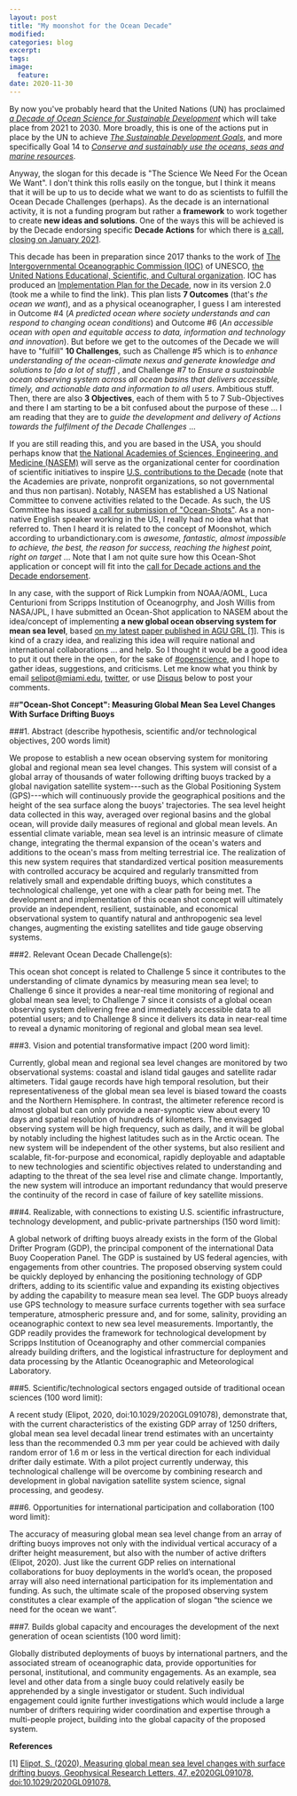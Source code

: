 ```yaml
---
layout: post
title: "My moonshot for the Ocean Decade"
modified:
categories: blog
excerpt:
tags:
image:
  feature:
date: 2020-11-30
---
```


By now you've probably heard that the United Nations (UN) has proclaimed [*a Decade of Ocean Science for Sustainable Development*](https://www.oceandecade.org) which will take place from 2021 to 2030. More broadly, this is one of the actions put in place by the UN to achieve [*The Sustainable Development Goals*](https://www.un.org/sustainabledevelopment/), and more specifically Goal 14 to [*Conserve and sustainably use the oceans, seas and marine resources*](https://www.un.org/sustainabledevelopment/oceans/).

Anyway, the slogan for this decade is "The Science We Need For the Ocean We Want". I don't think this rolls easily on the tongue, but I think it means that it will be up to us to decide what we want to do as scientists to fulfill the Ocean Decade Challenges (perhaps). As the decade is an international activity, it is not a funding program but rather a **framework** to work together to create **new ideas and solutions**. One of the ways this will be achieved is by the Decade endorsing specific **Decade Actions** for which there is [a call, closing on January 2021](https://www.oceandecade.org/news/75/Call-for-Decade-Actions-No-012020-).

This decade has been in preparation since 2017 thanks to the work of [The Intergovernmental Oceanographic Commission (IOC)](https://ioc.unesco.org) of UNESCO, [the United Nations Educational, Scientific, and Cultural organization](https://en.unesco.org). IOC has produced an [Implementation Plan for the Decade](https://oceanexpert.org/document/27348), now in its version 2.0 (took me a while to find the link). This plan lists **7 Outcomes** (that's *the ocean we want*), and as a physical oceanographer, I guess I am interested in Outcome \#4 (*A predicted ocean where society understands and can respond to changing ocean conditions*) and Outcome \#6 (*An accessible ocean with open and equitable access to data, information and technology and innovation*). But before we get to the outcomes of the Decade we will have to "fulfill" **10 Challenges**, such as Challenge \#5 which is to *enhance understanding of the ocean-climate nexus and generate knowledge and solutions to [do a lot of stuff]* , and Challenge \#7 to *Ensure a sustainable ocean observing system across all ocean basins that delivers accessible, timely, and actionable data and information to all users*. Ambitious stuff. Then, there are also **3 Objectives**, each of them with 5 to 7 Sub-Objectives and there I am starting to be a bit confused about the purpose of these ... I am reading that they are to *guide the development and delivery of Actions towards the fulfilment of the Decade Challenges* ...

If you are still reading this, and you are based in the USA, you should perhaps know that [the National Academies of Sciences, Engineering, and Medicine (NASEM)](https://www.nationalacademies.org/home) will serve as the organizational center for coordination of scientific initiatives to inspire [U.S. contributions to the Decade](https://www.nationalacademies.org/our-work/us-national-committee-on-ocean-science-for-sustainable-development-2021-2030#sectionCommittee) (note that the Academies are private, nonprofit organizations, so not governmental and thus non partisan). Notably, NASEM has established a US National Committee to convene activities related to the Decade. As such, the US Committee has issued [a call for submission of "Ocean-Shots"](https://www.nationalacademies.org/our-work/us-national-committee-on-ocean-science-for-sustainable-development-2021-2030#sl-three-columns-e33ae106-08bc-49e3-8baf-078797861e38). As a non-native English speaker working in the US, I really had no idea what that referred to. Then I heard it is related to the concept of Moonshot, which according to urbandictionary.com is *awesome, fantastic, almost impossible to achieve, the best, the reason for success, reaching the highest point, right on target* ... Note that I am not quite sure how this Ocean-Shot application or concept will fit into the [call for Decade actions and the Decade endorsement](https://www.oceandecade.org/news/75/Call-for-Decade-Actions-No-012020-).

In any case, with the support of Rick Lumpkin from NOAA/AOML, Luca Centurioni from Scripps Institution of Oceanogrphy, and Josh Willis from NASA/JPL, I have submitted an Ocean-Shot application to NASEM about the idea/concept of implementing **a new global ocean observing system for mean sea level**, based [on my latest paper published in AGU GRL [1]](https://dx.doi.org/10.1029/2020GL091078). This is kind of a crazy idea, and realizing this idea will require national and international collaborations ... and help. So I thought it would be a good idea to put it out there in the open, for the sake of [\#openscience](https://en.wikipedia.org/wiki/Open_science), and I hope to gather ideas, suggestions, and criticisms. Let me know what you think by email [selipot@miami.edu](mailto:selipot@miami.edu), [twitter](https://twitter.com/ShaneKahn), or use [Disqus](https://disqus.com) below to post your comments.

##**"Ocean-Shot Concept": Measuring Global Mean Sea Level Changes With Surface Drifting Buoys**

###1. Abstract (describe hypothesis, scientific and/or technological objectives, 200 words limit)

We propose to establish a new ocean observing system for monitoring global and regional mean sea level changes. This system will consist of a global array of thousands of water following drifting buoys tracked by a global navigation satellite system---such as the Global Positioning System (GPS)---which will continuously provide the geographical positions and the height of the sea surface along the buoys' trajectories. The sea level height data collected in this way, averaged over regional basins and the global ocean, will provide daily measures of regional and global mean levels. An essential climate variable, mean sea level is an intrinsic measure of climate change, integrating the thermal expansion of the ocean's waters and additions to the ocean's mass from melting terrestrial ice. The realization of this new system requires that standardized vertical position measurements with controlled accuracy be acquired and regularly transmitted from relatively small and expendable drifting buoys, which constitutes a technological challenge, yet one with a clear path for being met. The development and implementation of this ocean shot concept will ultimately provide an independent, resilient, sustainable, and economical observational system to quantify natural and anthropogenic sea level changes, augmenting the existing satellites and tide gauge observing systems.

###2. Relevant Ocean Decade Challenge(s):

This ocean shot concept is related to Challenge 5 since it contributes to the understanding of climate dynamics by measuring mean sea level; to Challenge 6 since it provides a near-real time monitoring of regional and global mean sea level; to Challenge 7 since it consists of a global ocean observing system delivering free and immediately accessible data to all potential users; and to Challenge 8 since it delivers its data in near-real time to reveal a dynamic monitoring of regional and global mean sea level.

###3. Vision and potential transformative impact (200 word limit):

 Currently, global mean and regional sea level changes are monitored by two observational systems: coastal and island tidal gauges and satellite radar altimeters. Tidal gauge records have high temporal resolution, but their representativeness of the global mean sea level is biased toward the coasts and the Northern Hemisphere. In contrast, the altimeter reference record is almost global but can only provide a near-synoptic view about every 10 days and spatial resolution of hundreds of kilometers. The envisaged observing system will be high frequency, such as daily, and it will be global by notably including the highest latitudes such as in the Arctic ocean. The new system will be independent of the other systems, but also resilient and scalable, fit-for-purpose and economical, rapidly deployable and adaptable to new technologies and scientific objectives related to understanding and adapting to the threat of the sea level rise and climate change. Importantly, the new system will introduce an important redundancy that would preserve the continuity of the record in case of failure of key satellite missions.

###4. Realizable, with connections to existing U.S. scientific infrastructure, technology development, and public-private partnerships (150 word limit):

A global network of drifting buoys already exists in the form of the Global Drifter Program (GDP), the principal component of the international Data Buoy Cooperation Panel. The GDP is sustained by US federal agencies, with engagements from other countries. The proposed observing system could be quickly deployed by enhancing the positioning technology of GDP drifters, adding to its scientific value and expanding its existing objectives by adding the capability to measure mean sea level. The GDP buoys already use GPS technology to measure surface currents together with sea surface temperature, atmospheric pressure and, and for some, salinity, providing an oceanographic context to new sea level measurements. Importantly, the GDP readily provides the framework for technological development by Scripps Institution of Oceanography and other commercial companies already building drifters, and the logistical infrastructure for deployment and data processing by the Atlantic Oceanographic and Meteorological Laboratory.

###5. Scientific/technological sectors engaged outside of traditional ocean sciences (100 word limit):

A recent study (Elipot, 2020, doi:10.1029/2020GL091078), demonstrate that, with the current characteristics of the existing GDP array of 1250 drifters, global mean sea level decadal linear trend estimates with an uncertainty less than the recommended 0.3 mm per year could be achieved with daily random error of 1.6 m or less in the vertical direction for each individual drifter daily estimate. With a pilot project currently underway, this technological challenge will be overcome by combining research and development in global navigation satellite system science, signal processing, and geodesy.

###6. Opportunities for international participation and collaboration (100 word limit):

The accuracy of measuring global mean sea level change from an array of drifting buoys improves not only with the individual vertical accuracy of a drifter height measurement, but also with the number of active drifters (Elipot, 2020). Just like the current GDP relies on international collaborations for buoy deployments in the world’s ocean, the proposed array will also need international participation for its implementation and funding. As such, the ultimate scale of the proposed observing system constitutes a clear example of the application of slogan “the science we need for the ocean we want”.

###7. Builds global capacity and encourages the development of the next generation of ocean scientists (100 word limit):

Globally distributed deployments of buoys by international partners, and the associated stream of oceanographic data, provide opportunities for personal, institutional, and community engagements. As an example, sea level and other data from a single buoy could relatively easily be apprehended by a single investigator or student. Such individual engagement could ignite further investigations which would include a large number of drifters requiring wider coordination and expertise through a multi-people project, building into the global capacity of the proposed system.


**References**

[1] [Elipot, S. (2020), Measuring global mean sea level changes with surface drifting buoys, Geophysical Research Letters, 47, e2020GL091078, doi:10.1029/2020GL091078.](https://dx.doi.org/10.1029/2020GL091078)
